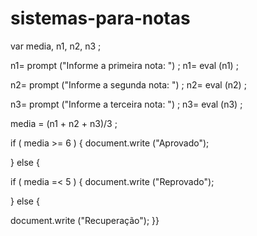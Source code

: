 # sistemas-para-notas
var media, n1, n2, n3 ;

n1= prompt ("Informe a primeira nota: ") ;
n1= eval (n1) ;

n2= prompt ("Informe a segunda nota: ") ;
n2= eval (n2) ; 

n3= prompt ("Informe a terceira nota: ") ; 
n3= eval (n3) ;

media = (n1 + n2 + n3)/3 ; 

if ( media >= 6 ) {
document.write ("Aprovado");

} else {

if ( media =< 5 ) {
document.write ("Reprovado");

} else {

document.write ("Recuperação");
}}



